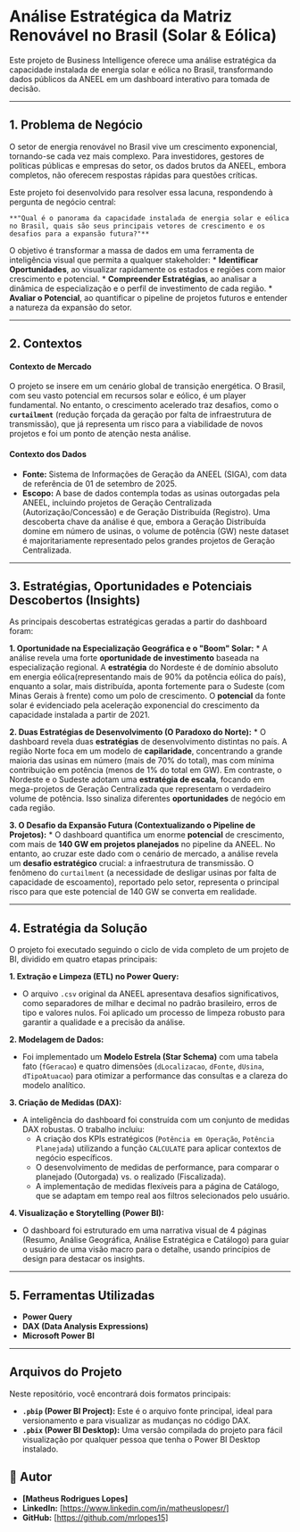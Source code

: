# Análise Estratégica da Matriz Renovável no Brasil (Solar & Eólica)


Este projeto de Business Intelligence oferece uma análise estratégica da capacidade instalada de energia solar e eólica no Brasil, transformando dados públicos da ANEEL em um dashboard interativo para tomada de decisão.

---

## 1. Problema de Negócio

O setor de energia renovável no Brasil vive um crescimento exponencial, tornando-se cada vez mais complexo. Para investidores, gestores de políticas públicas e empresas do setor, os dados brutos da ANEEL, embora completos, não oferecem respostas rápidas para questões críticas.

Este projeto foi desenvolvido para resolver essa lacuna, respondendo à pergunta de negócio central:

	**"Qual é o panorama da capacidade instalada de energia solar e eólica no Brasil, quais são seus principais vetores de crescimento e os desafios para a expansão futura?"**

O objetivo é transformar a massa de dados em uma ferramenta de inteligência visual que permita a qualquer stakeholder:
	* **Identificar Oportunidades**, ao visualizar rapidamente os estados e regiões com maior crescimento e potencial.
	* **Compreender Estratégias**, ao analisar a dinâmica de especialização e o perfil de investimento de cada região.
	* **Avaliar o Potencial**, ao quantificar o pipeline de projetos futuros e entender a natureza da expansão do setor.



---



## 2. Contextos

#### Contexto de Mercado
O projeto se insere em um cenário global de transição energética. O Brasil, com seu vasto potencial em recursos solar e eólico, é um player fundamental. No entanto, o crescimento acelerado traz desafios, como o **`curtailment`** (redução forçada da geração por falta de infraestrutura de transmissão), que já representa um risco para a viabilidade de novos projetos e foi um ponto de atenção nesta análise.

#### Contexto dos Dados
* **Fonte:** Sistema de Informações de Geração da ANEEL (SIGA), com data de referência de 01 de setembro de 2025.
* **Escopo:** A base de dados contempla todas as usinas outorgadas pela ANEEL, incluindo projetos de Geração Centralizada (Autorização/Concessão) e de Geração Distribuída (Registro). Uma descoberta chave da análise é que, embora a Geração Distribuída domine em número de usinas, o volume de potência (GW) neste dataset é majoritariamente representado pelos grandes projetos de Geração Centralizada.


---

## 3. Estratégias, Oportunidades e Potenciais Descobertos (Insights)

As principais descobertas estratégicas geradas a partir do dashboard foram:

**1. Oportunidade na Especialização Geográfica e o "Boom" Solar:**
  	 * A análise revela uma forte **oportunidade de investimento** baseada na especialização regional. A **estratégia** do Nordeste é de domínio absoluto em energia eólica(representando mais de 90% da potência eólica do país), enquanto a solar, mais distribuída, aponta fortemente para o Sudeste (com Minas Gerais à frente) como um polo de crescimento. O **potencial** da fonte solar é evidenciado pela aceleração exponencial do crescimento da capacidade instalada a partir de 2021.

**2. Duas Estratégias de Desenvolvimento (O Paradoxo do Norte):**
  	 * O dashboard revela duas **estratégias** de desenvolvimento distintas no país. A região Norte foca em um modelo de **capilaridade**, concentrando a grande maioria das usinas em número (mais de 70% do total), mas com mínima contribuição em potência (menos de 1% do total em GW). Em contraste, o Nordeste e o Sudeste adotam uma **estratégia de escala**, focando em mega-projetos de Geração Centralizada que representam o verdadeiro volume de potência. Isso sinaliza diferentes **oportunidades** de negócio em cada região.

**3. O Desafio da Expansão Futura (Contextualizando o Pipeline de Projetos):**
   	* O dashboard quantifica um enorme **potencial** de crescimento, com mais de **140 GW em projetos planejados** no pipeline da ANEEL. No entanto, ao cruzar este dado com o cenário de mercado, a análise revela um **desafio estratégico** crucial: a infraestrutura de transmissão. O fenômeno do `curtailment` (a necessidade de desligar usinas por falta de capacidade de escoamento), reportado pelo setor, representa o principal risco para que este potencial de 140 GW se converta em realidade.


---

## 4. Estratégia da Solução

O projeto foi executado seguindo o ciclo de vida completo de um projeto de BI, dividido em quatro etapas principais:

**1. Extração e Limpeza (ETL) no Power Query:**
   * O arquivo `.csv` original da ANEEL apresentava desafios significativos, como separadores de milhar e decimal no padrão brasileiro, erros de tipo e valores nulos. Foi aplicado um processo de limpeza robusto para garantir a qualidade e a precisão da análise.

**2. Modelagem de Dados:**
   * Foi implementado um **Modelo Estrela (Star Schema)** com uma tabela fato (`fGeracao`) e quatro dimensões (`dLocalizacao`, `dFonte`, `dUsina`, `dTipoAtuacao`) para otimizar a performance das consultas e a clareza do modelo analítico.

**3. Criação de Medidas (DAX):**
   * A inteligência do dashboard foi construída com um conjunto de medidas DAX robustas. O trabalho incluiu:
     * A criação dos KPIs estratégicos (`Potência em Operação`, `Potência Planejada`) utilizando a função `CALCULATE` para aplicar contextos de negócio específicos.
     * O desenvolvimento de medidas de performance, para comparar o planejado (Outorgada) vs. o realizado (Fiscalizada).
     * A implementação de medidas flexíveis para a página de Catálogo, que se adaptam em tempo real aos filtros selecionados pelo usuário.

**4. Visualização e Storytelling (Power BI):**
   * O dashboard foi estruturado em uma narrativa visual de 4 páginas (Resumo, Análise Geográfica, Análise Estratégica e Catálogo) para guiar o usuário de uma visão macro para o detalhe, usando princípios de design para destacar os insights.
---

## 5. Ferramentas Utilizadas

* **Power Query**
* **DAX (Data Analysis Expressions)**
* **Microsoft Power BI**

---
## Arquivos do Projeto

Neste repositório, você encontrará dois formatos principais:

* **`.pbip` (Power BI Project):** Este é o arquivo fonte principal, ideal para versionamento e para visualizar as mudanças no código DAX.
* **`.pbix` (Power BI Desktop):** Uma versão compilada do projeto para fácil visualização por qualquer pessoa que tenha o Power BI Desktop instalado.

## 👤 Autor

* **[Matheus Rodrigues Lopes]**
* **LinkedIn:** [https://www.linkedin.com/in/matheuslopesr/]
* **GitHub:** [https://github.com/mrlopes15]
